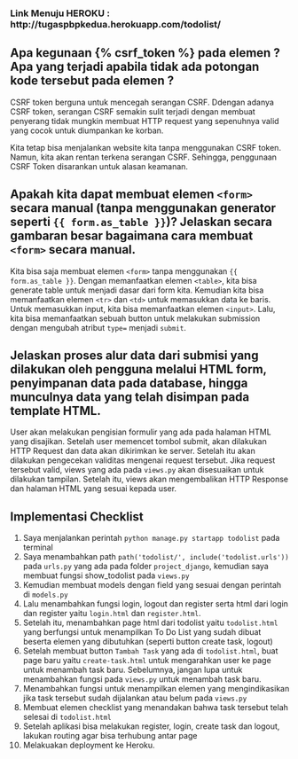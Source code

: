<h3> Link Menuju HEROKU : http://tugaspbpkedua.herokuapp.com/todolist/<h3>

## Apa kegunaan {% csrf_token %} pada elemen ? Apa yang terjadi apabila tidak ada potongan kode tersebut pada elemen ?

CSRF token berguna untuk mencegah serangan CSRF. Ddengan adanya CSRF token, serangan CSRF semakin sulit terjadi dengan membuat penyerang tidak mungkin membuat HTTP request yang sepenuhnya valid yang cocok untuk diumpankan ke korban.

Kita tetap bisa menjalankan website kita tanpa menggunakan CSRF token. Namun, kita akan rentan terkena serangan CSRF. Sehingga, penggunaan CSRF Token disarankan untuk alasan keamanan.

## Apakah kita dapat membuat elemen `<form>` secara manual (tanpa menggunakan generator seperti `{{ form.as_table }}`)? Jelaskan secara gambaran besar bagaimana cara membuat `<form>` secara manual.

Kita bisa saja membuat elemen `<form>` tanpa menggunakan `{{ form.as_table }}`. Dengan memanfaatkan elemen `<table>`, kita bisa generate table untuk menjadi dasar dari form kita. Kemudian kita bisa memanfaatkan elemen `<tr>` dan `<td>` untuk memasukkan data ke baris. Untuk memasukkan input, kita bisa memanfaatkan elemen `<input>`. Lalu, kita bisa memanfaatkan sebuah button untuk melakukan submission dengan mengubah atribut `type=` menjadi `submit`.

## Jelaskan proses alur data dari submisi yang dilakukan oleh pengguna melalui HTML form, penyimpanan data pada database, hingga munculnya data yang telah disimpan pada template HTML.

User akan melakukan pengisian formulir yang ada pada halaman HTML yang disajikan. Setelah user memencet tombol submit, akan dilakukan HTTP Request dan data akan dikirimkan ke server. Setelah itu akan dilakukan pengecekan validitas mengenai request tersebut. Jika request tersebut valid, views yang ada pada `views.py` akan disesuaikan untuk dilakukan tampilan. Setelah itu, views akan mengembalikan HTTP Response dan halaman HTML yang sesuai kepada user.

## Implementasi Checklist

1. Saya menjalankan perintah `python manage.py startapp todolist` pada terminal
2. Saya menambahkan path `path('todolist/', include('todolist.urls'))` pada `urls.py` yang ada pada folder `project_django`, kemudian saya membuat fungsi show_todolist pada `views.py`
3. Kemudian membuat models dengan field yang sesuai dengan perintah di `models.py`
4. Lalu menambahkan fungsi login, logout dan register serta html dari login dan register yaitu `login.html` dan `register.html`.
5. Setelah itu, menambahkan page html dari todolist yaitu `todolist.html` yang berfungsi untuk menampilkan To Do List yang sudah dibuat beserta elemen yang dibutuhkan (seperti button create task, logout)
6. Setelah membuat button `Tambah Task` yang ada di `todolist.html`, buat page baru yaitu `create-task.html` untuk mengarahkan user ke page untuk menambah task baru. Sebelumnya, jangan lupa untuk menambahkan fungsi pada `views.py` untuk menambah task baru.
7. Menambahkan fungsi untuk menampilkan elemen yang mengindikasikan jika task tersebut sudah dijalankan atau belum pada `views.py`
8. Membuat elemen checklist yang menandakan bahwa task tersebut telah selesai di `todolist.html`
9. Setelah aplikasi bisa melakukan register, login, create task dan logout, lakukan routing agar bisa terhubung antar page
10. Melakuakan deployment ke Heroku.
